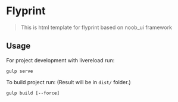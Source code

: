 # Flyprint

> This is html template for flyprint based on noob_ui framework

## Usage

For project development with livereload run:
```
gulp serve
```

To build project run: (Result will be in ```dist/``` folder.)
```
gulp build [--force] 
```
